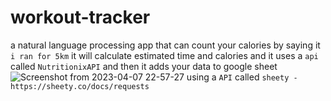 # workout-tracker
a natural language processing app that can count your calories by saying it `i ran for 5km` it will calculate estimated time and calories and it uses a `api` called `NutritionixAPI` and then it adds your data to google sheet 
![Screenshot from 2023-04-07 22-57-27](https://user-images.githubusercontent.com/62764033/230651405-80b69a11-7512-4e52-bcf7-5937e894c11e.png)
using a `API` called `sheety - https://sheety.co/docs/requests`
